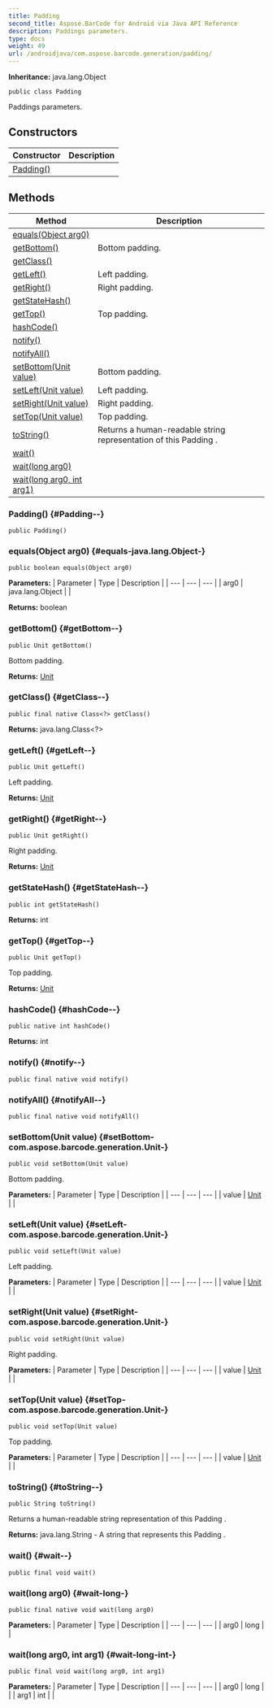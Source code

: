 ```yaml
---
title: Padding
second_title: Aspose.BarCode for Android via Java API Reference
description: Paddings parameters.
type: docs
weight: 49
url: /androidjava/com.aspose.barcode.generation/padding/
---
```

**Inheritance:**
java.lang.Object
```
public class Padding
```

Paddings parameters.
## Constructors

| Constructor | Description |
| --- | --- |
| [Padding()](#Padding--) |  |
## Methods

| Method | Description |
| --- | --- |
| [equals(Object arg0)](#equals-java.lang.Object-) |  |
| [getBottom()](#getBottom--) | Bottom padding. |
| [getClass()](#getClass--) |  |
| [getLeft()](#getLeft--) | Left padding. |
| [getRight()](#getRight--) | Right padding. |
| [getStateHash()](#getStateHash--) |  |
| [getTop()](#getTop--) | Top padding. |
| [hashCode()](#hashCode--) |  |
| [notify()](#notify--) |  |
| [notifyAll()](#notifyAll--) |  |
| [setBottom(Unit value)](#setBottom-com.aspose.barcode.generation.Unit-) | Bottom padding. |
| [setLeft(Unit value)](#setLeft-com.aspose.barcode.generation.Unit-) | Left padding. |
| [setRight(Unit value)](#setRight-com.aspose.barcode.generation.Unit-) | Right padding. |
| [setTop(Unit value)](#setTop-com.aspose.barcode.generation.Unit-) | Top padding. |
| [toString()](#toString--) | Returns a human-readable string representation of this  Padding . |
| [wait()](#wait--) |  |
| [wait(long arg0)](#wait-long-) |  |
| [wait(long arg0, int arg1)](#wait-long-int-) |  |
### Padding() {#Padding--}
```
public Padding()
```


### equals(Object arg0) {#equals-java.lang.Object-}
```
public boolean equals(Object arg0)
```




**Parameters:**
| Parameter | Type | Description |
| --- | --- | --- |
| arg0 | java.lang.Object |  |

**Returns:**
boolean
### getBottom() {#getBottom--}
```
public Unit getBottom()
```


Bottom padding.

**Returns:**
[Unit](../../com.aspose.barcode.generation/unit)
### getClass() {#getClass--}
```
public final native Class<?> getClass()
```




**Returns:**
java.lang.Class<?>
### getLeft() {#getLeft--}
```
public Unit getLeft()
```


Left padding.

**Returns:**
[Unit](../../com.aspose.barcode.generation/unit)
### getRight() {#getRight--}
```
public Unit getRight()
```


Right padding.

**Returns:**
[Unit](../../com.aspose.barcode.generation/unit)
### getStateHash() {#getStateHash--}
```
public int getStateHash()
```




**Returns:**
int
### getTop() {#getTop--}
```
public Unit getTop()
```


Top padding.

**Returns:**
[Unit](../../com.aspose.barcode.generation/unit)
### hashCode() {#hashCode--}
```
public native int hashCode()
```




**Returns:**
int
### notify() {#notify--}
```
public final native void notify()
```




### notifyAll() {#notifyAll--}
```
public final native void notifyAll()
```




### setBottom(Unit value) {#setBottom-com.aspose.barcode.generation.Unit-}
```
public void setBottom(Unit value)
```


Bottom padding.

**Parameters:**
| Parameter | Type | Description |
| --- | --- | --- |
| value | [Unit](../../com.aspose.barcode.generation/unit) |  |

### setLeft(Unit value) {#setLeft-com.aspose.barcode.generation.Unit-}
```
public void setLeft(Unit value)
```


Left padding.

**Parameters:**
| Parameter | Type | Description |
| --- | --- | --- |
| value | [Unit](../../com.aspose.barcode.generation/unit) |  |

### setRight(Unit value) {#setRight-com.aspose.barcode.generation.Unit-}
```
public void setRight(Unit value)
```


Right padding.

**Parameters:**
| Parameter | Type | Description |
| --- | --- | --- |
| value | [Unit](../../com.aspose.barcode.generation/unit) |  |

### setTop(Unit value) {#setTop-com.aspose.barcode.generation.Unit-}
```
public void setTop(Unit value)
```


Top padding.

**Parameters:**
| Parameter | Type | Description |
| --- | --- | --- |
| value | [Unit](../../com.aspose.barcode.generation/unit) |  |

### toString() {#toString--}
```
public String toString()
```


Returns a human-readable string representation of this  Padding .

**Returns:**
java.lang.String - A string that represents this  Padding .
### wait() {#wait--}
```
public final void wait()
```




### wait(long arg0) {#wait-long-}
```
public final native void wait(long arg0)
```




**Parameters:**
| Parameter | Type | Description |
| --- | --- | --- |
| arg0 | long |  |

### wait(long arg0, int arg1) {#wait-long-int-}
```
public final void wait(long arg0, int arg1)
```




**Parameters:**
| Parameter | Type | Description |
| --- | --- | --- |
| arg0 | long |  |
| arg1 | int |  |

